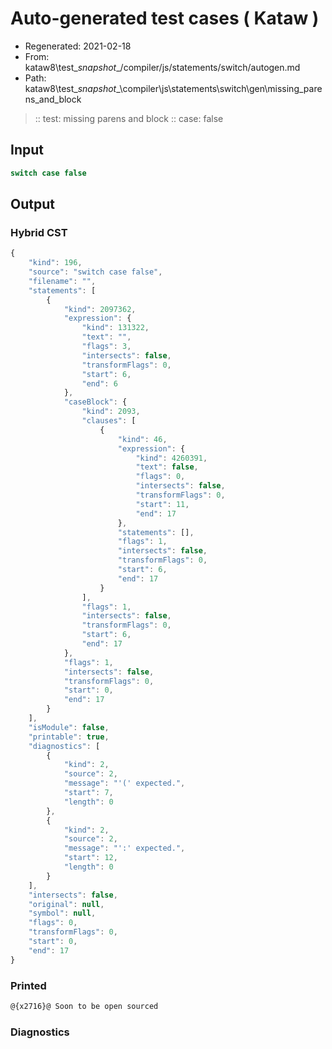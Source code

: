 # Auto-generated test cases ( Kataw )
- Regenerated: 2021-02-18
- From: kataw8\test\__snapshot__/compiler/js/statements/switch/autogen.md
- Path: kataw8\test\__snapshot__\compiler\js\statements\switch\gen\missing_parens_and_block
> :: test: missing parens and block
> :: case: false
## Input

`````js
switch case false
`````

## Output

### Hybrid CST


```javascript
{
    "kind": 196,
    "source": "switch case false",
    "filename": "",
    "statements": [
        {
            "kind": 2097362,
            "expression": {
                "kind": 131322,
                "text": "",
                "flags": 3,
                "intersects": false,
                "transformFlags": 0,
                "start": 6,
                "end": 6
            },
            "caseBlock": {
                "kind": 2093,
                "clauses": [
                    {
                        "kind": 46,
                        "expression": {
                            "kind": 4260391,
                            "text": false,
                            "flags": 0,
                            "intersects": false,
                            "transformFlags": 0,
                            "start": 11,
                            "end": 17
                        },
                        "statements": [],
                        "flags": 1,
                        "intersects": false,
                        "transformFlags": 0,
                        "start": 6,
                        "end": 17
                    }
                ],
                "flags": 1,
                "intersects": false,
                "transformFlags": 0,
                "start": 6,
                "end": 17
            },
            "flags": 1,
            "intersects": false,
            "transformFlags": 0,
            "start": 0,
            "end": 17
        }
    ],
    "isModule": false,
    "printable": true,
    "diagnostics": [
        {
            "kind": 2,
            "source": 2,
            "message": "'(' expected.",
            "start": 7,
            "length": 0
        },
        {
            "kind": 2,
            "source": 2,
            "message": "':' expected.",
            "start": 12,
            "length": 0
        }
    ],
    "intersects": false,
    "original": null,
    "symbol": null,
    "flags": 0,
    "transformFlags": 0,
    "start": 0,
    "end": 17
}
```

  
### Printed


```javascript
@{x2716}@ Soon to be open sourced
```

  
### Diagnostics


```javascript

```

